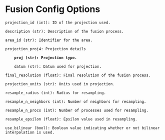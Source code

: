 # Fusion Config Options

<pre data-full-width="true"><code>projection_id (int): ID of the projection used.

description (str): Description of the fusion process.

area_id (str): Identifier for the area.

projection_proj4: Projection details

<strong>    proj (str): Projection type.
</strong>
    datum (str): Datum used for projection.

final_resolution (float): Final resolution of the fusion process.

projection_units (str): Units used in projection.

resample_radius (int): Radius for resampling.

resample_n_neighbors (int): Number of neighbors for resampling.

resample_n_procs (int): Number of processes used for resampling.

resample_epsilon (float): Epsilon value used in resampling.

use_bilinear (bool): Boolean value indicating whether or not bilinear interpolation is used.
</code></pre>
